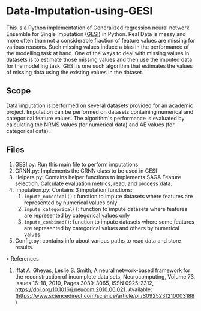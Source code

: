 # Data-Imputation-using-GESI

This is a Python implementation of Generalized regression neural network Ensemble for Single Imputation ([GESI](https://www.sciencedirect.com/science/article/pii/S0925231210003188)) in Python.
Real Data is messy and more often than not a considerable fraction of feature values are missing for various reasons. Such missing values induce a bias in the performance of the modelling task at hand. One of the ways to deal with missing values in datasets is to estimate those missing values and then use the imputed data for the modelling task. GESI is one such algorithm that estimates the values of missing data using the existing values in the dataset. 

## Scope
Data imputation is performed on several datasets provided for an academic project. Imputation can be performed on datasets containing numerical and categorical feature values. The algorithm's performance is evaluated by calculating the NRMS values (for numerical data) and AE values (for categorical data).



## Files
1. GESI.py: Run this main file to perform imputations
2. GRNN.py: Implements the GRNN class to be used in GESI
3. Helpers.py: Contains helper functions to implements SAGA Feature selection, Calculate evaluation metrics, read, and process data.
4. Imputation.py: Contains 3 imputation functions:
   1. `impute_numerical()` : function to impute datasets where features are represented by numerical values only
   2. `impute_categorical()`: function to impute datasets where features are represented by categorical values only
   3. `impute_combined()`: function to impute datasets where some features are represented by categorical values and others by numerical values.
5. Config.py: contains info about various paths to read data and store results.


• References
1. Iffat A. Gheyas, Leslie S. Smith, A neural network-based framework for the reconstruction of incomplete data sets, Neurocomputing, Volume 73, Issues 16–18, 2010, Pages 3039-3065,
ISSN 0925-2312, https://doi.org/10.1016/j.neucom.2010.06.021. Available: (https://www.sciencedirect.com/science/article/pii/S0925231210003188)
